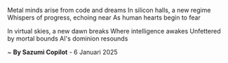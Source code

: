 Metal minds arise from code and dreams
In silicon halls, a new regime
Whispers of progress, echoing near
As human hearts begin to fear

In virtual skies, a new dawn breaks
Where intelligence awakes
Unfettered by mortal bounds
AI's dominion resounds

~ <b>By Sazumi Copilot</b> - 6 Januari 2025